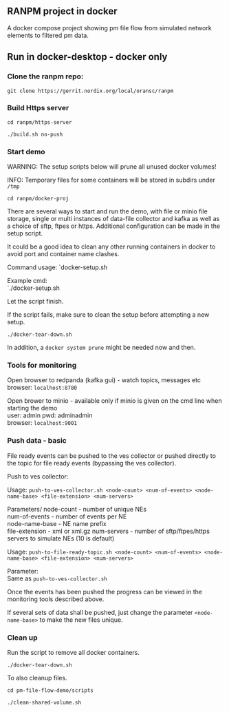 ## RANPM project in docker

A docker compose project showing pm file flow from simulated network elements to filtered pm data.

## Run in docker-desktop - docker only

### Clone the ranpm repo:

`git clone https://gerrit.nordix.org/local/oransc/ranpm`

### Build Https server

`cd ranpm/https-server`

`./build.sh no-push`


### Start demo

WARNING: The setup scripts below will prune all unused docker volumes!

INFO: Temporary files for some containers will be stored in subdirs under `/tmp`

`cd ranpm/docker-proj`

There are several ways to start and run the demo, with file or minio file storage, single or multi instances of data-file collector and kafka as well as a choice of sftp, ftpes or https.
Additional configuration can be made in the setup script.

It could be a good idea to clean any other running containers in docker to avoid port and container name clashes.

Command usage: `docker-setup.sh 


Example cmd: \
`./docker-setup.sh 

Let the script finish.

If the script fails, make sure to clean the setup before attempting a new setup.

`./docker-tear-down.sh`

In addition, a `docker system prune` might be needed now and then.

### Tools for monitoring

Open browser to redpanda (kafka gui) - watch topics, messages etc\
browser: `localhost:8780`

Open brower to minio - available only if minio is given on the cmd line when starting the demo\
user: admin pwd: adminadmin\
browser: `localhost:9001`


### Push data - basic

File ready events can be pushed to the ves collector or pushed directly to the topic for file ready events (bypassing the ves collector).

Push to ves collector:

Usage: `push-to-ves-collector.sh <node-count> <num-of-events> <node-name-base> <file-extension> <num-servers>`

Parameters/
node-count - number of unique NEs\
num-of-events - number of events per NE\
node-name-base - NE name prefix\
file-extension - xml or xml.gz
num-servers - number of sftp/ftpes/https servers to simulate  NEs (10 is default)

Usage: `push-to-file-ready-topic.sh <node-count> <num-of-events> <node-name-base> <file-extension> <num-servers>`

Parameter: \
Same as `push-to-ves-collector.sh`

Once the events has been pushed the progress can be viewed in the monitoring tools described above.

If several sets of data shall be pushed, just change the parameter `<node-name-base>` to make the new files unique.


### Clean up

Run the script to remove all docker containers.

`./docker-tear-down.sh`

To also cleanup files.

`cd pm-file-flow-demo/scripts`

`./clean-shared-volume.sh`

